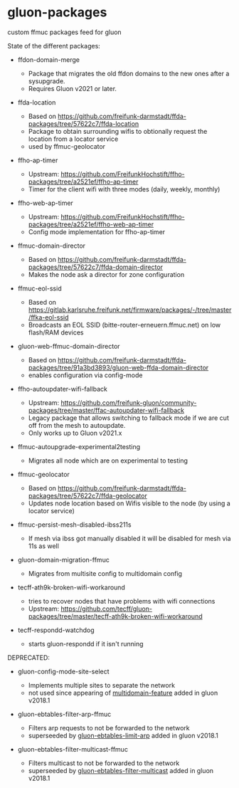# gluon-packages
custom ffmuc packages feed for gluon

State of the different packages:

- ffdon-domain-merge
  - Package that migrates the old ffdon domains to the new ones after a sysupgrade.
  - Requires Gluon v2021 or later.

- ffda-location
  - Based on https://github.com/freifunk-darmstadt/ffda-packages/tree/57622c7/ffda-location
  - Package to obtain surrounding wifis to obtionally request the location from a locator service
  - used by ffmuc-geolocator

- ffho-ap-timer
  - Upstream: https://github.com/FreifunkHochstift/ffho-packages/tree/a2521ef/ffho-ap-timer
  - Timer for the client wifi with three modes (daily, weekly, monthly)

- ffho-web-ap-timer
  - Upstream: https://github.com/FreifunkHochstift/ffho-packages/tree/a2521ef/ffho-web-ap-timer
  - Config mode implementation for ffho-ap-timer

- ffmuc-domain-director
  - Based on https://github.com/freifunk-darmstadt/ffda-packages/tree/57622c7/ffda-domain-director
  - Makes the node ask a director for zone configuration

- ffmuc-eol-ssid
  - Based on https://gitlab.karlsruhe.freifunk.net/firmware/packages/-/tree/master/ffka-eol-ssid
  - Broadcasts an EOL SSID (bitte-router-erneuern.ffmuc.net) on low flash/RAM devices

- gluon-web-ffmuc-domain-director
  - Based on https://github.com/freifunk-darmstadt/ffda-packages/tree/91a3bd3893/gluon-web-ffda-domain-director
  - enables configuration via config-mode

- ffho-autoupdater-wifi-fallback
  - Upstream: <https://github.com/freifunk-gluon/community-packages/tree/master/ffac-autoupdater-wifi-fallback>
  - Legacy package that allows switching to fallback mode if we are cut off from the mesh to autoupdate.
  - Only works up to Gluon v2021.x

- ffmuc-autoupgrade-experimental2testing
  - Migrates all node which are on experimental to testing

- ffmuc-geolocator
  - Based on https://github.com/freifunk-darmstadt/ffda-packages/tree/57622c7/ffda-geolocator
  - Updates node location based on Wifis visible to the node (by using a locator service)

- ffmuc-persist-mesh-disabled-ibss211s
  - If mesh via ibss got manually disabled it will be disabled for mesh via 11s as well

- gluon-domain-migration-ffmuc
  - Migrates from multisite config to multidomain config

- tecff-ath9k-broken-wifi-workaround
  - tries to recover nodes that have problems with wifi connections
  - Upstream: https://github.com/tecff/gluon-packages/tree/master/tecff-ath9k-broken-wifi-workaround

- tecff-respondd-watchdog
  - starts gluon-respondd if it isn't running

DEPRECATED:
- gluon-config-mode-site-select
  - Implements multiple sites to separate the network
  - not used since appearing of [multidomain-feature](https://gluon.readthedocs.io/en/v2018.1.x/features/multidomain.html) added in gluon v2018.1

- gluon-ebtables-filter-arp-ffmuc
  - Filters arp requests to not be forwarded to the network
  - superseeded by [gluon-ebtables-limit-arp](https://gluon.readthedocs.io/en/v2018.1.x/package/gluon-ebtables-limit-arp.html) added in gluon v2018.1

- gluon-ebtables-filter-multicast-ffmuc
  - Filters multicast to not be forwarded to the network
  - superseeded by [gluon-ebtables-filter-multicast](https://gluon.readthedocs.io/en/v2018.1.x/package/gluon-ebtables-filter-multicast.html) added in gluon v2018.1

